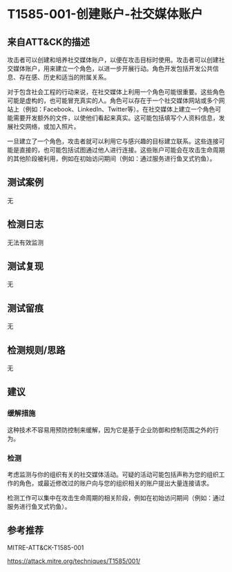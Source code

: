 # T1585-001-创建账户-社交媒体账户

## 来自ATT&CK的描述

攻击者可以创建和培养社交媒体账户，以便在攻击目标时使用。攻击者可以创建社交媒体账户，用来建立一个角色，以进一步开展行动。角色开发包括开发公共信息、存在感、历史和适当的附属关系。

对于包含社会工程的行动来说，在社交媒体上利用一个角色可能很重要。这些角色可能是虚构的，也可能冒充真实的人。角色可以存在于一个社交媒体网站或多个网站上（例如：Facebook、LinkedIn、Twitter等）。在社交媒体上建立一个角色可能需要开发额外的文件，以使他们看起来真实。这可能包括填写个人资料信息，发展社交网络，或加入照片。

一旦建立了一个角色，攻击者就可以利用它与感兴趣的目标建立联系。这些连接可能是直接的，也可能包括试图通过他人进行连接。这些账户可能会在攻击生命周期的其他阶段被利用，例如在初始访问期间（例如：通过服务进行鱼叉式钓鱼）。

## 测试案例

无

## 检测日志

无法有效监测

## 测试复现

无

## 测试留痕

无

## 检测规则/思路

无

## 建议

### 缓解措施

这种技术不容易用预防控制来缓解，因为它是基于企业防御和控制范围之外的行为。

### 检测

考虑监测与你的组织有关的社交媒体活动。可疑的活动可能包括声称为您的组织工作的角色，或最近修改过的账户向与您的组织相关的账户提出大量连接请求。

检测工作可以集中在攻击生命周期的相关阶段，例如在初始访问期间（例如：通过服务进行鱼叉式钓鱼）。

## 参考推荐

MITRE-ATT&CK-T1585-001

<https://attack.mitre.org/techniques/T1585/001/>
